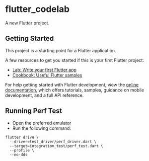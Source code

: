 # flutter_codelab

A new Flutter project.

## Getting Started

This project is a starting point for a Flutter application.

A few resources to get you started if this is your first Flutter project:

- [Lab: Write your first Flutter app](https://docs.flutter.dev/get-started/codelab)
- [Cookbook: Useful Flutter samples](https://docs.flutter.dev/cookbook)

For help getting started with Flutter development, view the
[online documentation](https://docs.flutter.dev/), which offers tutorials,
samples, guidance on mobile development, and a full API reference.

## Running Perf Test
- Open the preferred emulator
- Run the following command:
```
flutter drive \
  --driver=test_driver/perf_driver.dart \
  --target=integration_test/perf_test.dart \
  --profile \
  --no-dds
```
